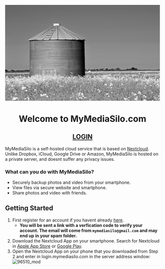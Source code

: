 <p align="center">
  <a href="https://login.mymediasilo.com">
  <img src="silo_small.jpg" />
  </a>
</p>

<h1 align="center">Welcome to MyMediaSilo.com</h1>
<h2 align="center"><a href="https://login.mymediasilo.com">LOGIN</a></h2>


MyMediaSilo is a self-hosted cloud service that is based on <a href="https://www.nextcloud.com" target="_blank" rel="noopener noreferrer">Nextcloud</a>. Unlike Dropbox, iCloud, Google Drive or Amazon, MyMediaSilo is hosted on a private server, and doesnt suffer any privacy issues. 

### What can you do with MyMediaSilo?
- Securely backup photos and video from your smartphone.
- View files via secure website and smartphone.
- Share photos and video with friends.

## Getting Started
1. First register for an account if you havent already <a href="https://login.mymediasilo.com/apps/registration/" target="_blank" rel="noopener noreferrer">here</a>.
      - **You will be sent a link with a verfication code to verify your account.  The email will come from `mymediasilo@gmail.com` and may end up in your spam folder.**
2. Download the Nextcloud App on your smartphone.  Search for Nextcloud in <a href="https://apps.apple.com/us/app/nextcloud/id1125420102" target="_blank" rel="noopener noreferrer">Apple App Store</a> or <a href="https://play.google.com/store/apps/details?id=com.nextcloud.client&hl=en_US&gl=US" target="_blank" rel="noopener noreferrer">Google Play</a>.
3. Open the Nextcloud App on your phone that you downloaded from Step 2 and enter in login.mymediasilo.com in the server address window:
![96510_mod](https://user-images.githubusercontent.com/96386338/174455989-8979a350-497e-4012-8724-c9e35288ace3.jpg)

